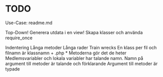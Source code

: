 TODO
====

Use-Case: readme.md


Top-Down!
Generera utdata i en view!
Skapa klasser och använda require_once


Indentering 
Långa metoder
Långa rader
Train wrecks
En klass per fil och filnamn är klassnamn + .php *
Metoderna gör det de heter
Medlemsvariabler och lokala variabler har talande namn. 
Namn på argument till metoder är talande och förklarande
Argument till metoder är typade 